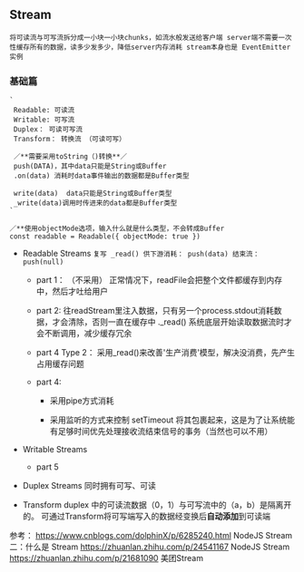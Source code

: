 ## Stream
   `
    将可读流与可写流拆分成一小块一小块chunks，如流水般发送给客户端
    server端不需要一次性缓存所有的数据，读多少发多少，降低server内存消耗
    stream本身也是 EventEmitter实例
   ` 

### 基础篇   
    `
     Readable: 可读流
     Writable: 可写流
     Duplex： 可读可写流
     Transform： 转换流 （可读可写）
     
     ／**需要采用toString（)转换**／
     push(DATA)，其中data只能是String或Buffer
     .on(data) 消耗时data事件输出的数据都是Buffer类型      
          
     write(data)  data只能是String或Buffer类型
     _write(data)调用时传进来的data都是Buffer类型    
    `
    
    ／**使用objectMode选项，输入什么就是什么类型，不会转成Buffer
    const readable = Readable({ objectMode: true })

   - Readable Streams
       `
        复写 _read()
        供下游消耗： push(data)
        结束流： push(null)
       ` 
   
       - part 1： （不采用）
         正常情况下，readFile会把整个文件都缓存到内存中，然后才吐给用户
         
       - part 2:
         往readStream里注入数据，只有另一个process.stdout消耗数据，才会清除，否则一直在缓存中
         ._read() 系统底层开始读取数据流时才会不断调用，减少缓存冗余
         
       - part 4 Type 2：
         采用_read()来改善'生产消费'模型，解决没消费，先产生占用缓存问题
         
       - part 4:
         * 采用pipe方式消耗  
         
         * 采用监听的方式来控制
          setTimeout 将其包裹起来，这是为了让系统能有足够时间优先处理接收流结束信号的事务（当然也可以不用）
          
   - Writable Streams
       - part 5
        
   - Duplex Streams
        同时拥有可写、可读
        
   - Transform
        duplex 中的可读流数据（0，1）与可写流中的（a，b）是隔离开的。
        可通过Transform将可写端写入的数据经变换后**自动添加**到可读端

参考： https://www.cnblogs.com/dolphinX/p/6285240.html  NodeJS Stream 二：什么是 Stream
      https://zhuanlan.zhihu.com/p/24541167  NodeJS Stream   
      https://zhuanlan.zhihu.com/p/21681090  美团Stream
     